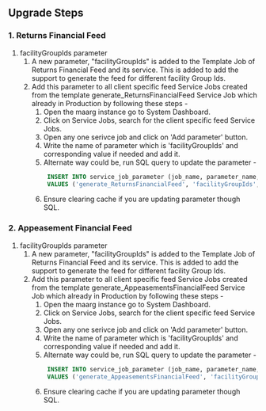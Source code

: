 ## Upgrade Steps
### 1. Returns Financial Feed
1. facilityGroupIds parameter
   1. A new parameter, "facilityGroupIds" is added to the Template Job of Returns Financial Feed and its service. This is added to add the support to generate the feed for different facility Group Ids.
   2. Add this parameter to all client specific feed Service Jobs created from the template generate_ReturnsFinancialFeed Service Job which already in Production by following these steps -
      1. Open the maarg instance go to System Dashboard.
      2. Click on Service Jobs, search for the client specific feed Service Jobs.
      3. Open any one serivce job and click on 'Add parameter' button.
      4. Write the name of parameter which is 'facilityGroupIds' and corresponding value if needed and add it.
      5. Alternate way could be, run SQL query to update the parameter -
           ```sql
            INSERT INTO service_job_parameter (job_name, parameter_name, parameter_value)
            VALUES ('generate_ReturnsFinancialFeed', 'facilityGroupIds', '')
           ```                     
      6. Ensure clearing cache if you are updating parameter though SQL.

### 2. Appeasement Financial Feed
1. facilityGroupIds parameter
   1. A new parameter, "facilityGroupIds" is added to the Template Job of Returns Financial Feed and its service. This is added to add the support to generate the feed for different facility Group Ids.
   2. Add this parameter to all client specific feed Service Jobs created from the template generate_AppeasementsFinancialFeed Service Job which already in Production by following these steps -
      1. Open the maarg instance go to System Dashboard.
      2. Click on Service Jobs, search for the client specific feed Service Jobs.
      3. Open any one serivce job and click on 'Add parameter' button.
      4. Write the name of parameter which is 'facilityGroupIds' and corresponding value if needed and add it.
      5. Alternate way could be, run SQL query to update the parameter -
           ```sql
            INSERT INTO service_job_parameter (job_name, parameter_name, parameter_value)
            VALUES ('generate_AppeasementsFinancialFeed', 'facilityGroupIds', '')
           ```                     
      6. Ensure clearing cache if you are updating parameter though SQL.


    